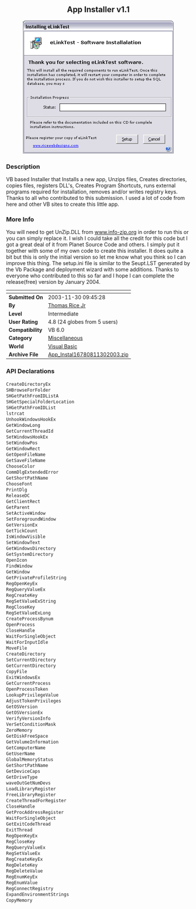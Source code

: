 ﻿<div align="center">

## App Installer v1\.1

<img src="PIC200311301049593796.gif">
</div>

### Description

VB based Installer that Installs a new app, Unzips files, Creates directories, copies files, registers DLL's, Creates Program Shortcuts, runs external programs required for installation, removes and/or writes registry keys. Thanks to all who contributed to this submission. I used a lot of code from here and other VB sites to create this little app.
 
### More Info
 
You will need to get UnZip.DLL from www.info-zip.org in order to run this or you can simply replace it. I wish I could take all the credit for this code but I got a great deal of it from Planet Source Code and others. I simply put it together with some of my own code to create this installer. It does quite a bit but this is only the initial version so let me know what you think so I can improve this thing. The setup.ini file is similar to the Seupt.LST generated by the Vb Package and deployment wizard with some additions. Thanks to everyone who contributed to this so far and I hope I can complete the release(free) version by January 2004.


<span>             |<span>
---                |---
**Submitted On**   |2003-11-30 09:45:28
**By**             |[Thomas Rice Jr](https://github.com/Planet-Source-Code/PSCIndex/blob/master/ByAuthor/thomas-rice-jr.md)
**Level**          |Intermediate
**User Rating**    |4.8 (24 globes from 5 users)
**Compatibility**  |VB 6\.0
**Category**       |[Miscellaneous](https://github.com/Planet-Source-Code/PSCIndex/blob/master/ByCategory/miscellaneous__1-1.md)
**World**          |[Visual Basic](https://github.com/Planet-Source-Code/PSCIndex/blob/master/ByWorld/visual-basic.md)
**Archive File**   |[App\_Instal16780811302003\.zip](https://github.com/Planet-Source-Code/thomas-rice-jr-app-installer-v1-1__1-50198/archive/master.zip)

### API Declarations

```
CreateDirectoryEx
SHBrowseForFolder
SHGetPathFromIDListA
SHGetSpecialFolderLocation
SHGetPathFromIDList
lstrcat
UnhookWindowsHookEx
GetWindowLong
GetCurrentThreadId
SetWindowsHookEx
SetWindowPos
GetWindowRect
GetOpenFileName
GetSaveFileName
ChooseColor
CommDlgExtendedError
GetShortPathName
ChooseFont
PrintDlg
ReleaseDC
GetClientRect
GetParent
SetActiveWindow
SetForegroundWindow
GetVersionEx
GetTickCount
IsWindowVisible
SetWindowText
GetWindowsDirectory
GetSystemDirectory
OpenIcon
FindWindow
GetWindow
GetPrivateProfileString
RegOpenKeyEx
RegQueryValueEx
RegCreateKey
RegSetValueExString
RegCloseKey
RegSetValueExLong
CreateProcessBynum
OpenProcess
CloseHandle
WaitForSingleObject
WaitForInputIdle
MoveFile
CreateDirectory
SetCurrentDirectory
GetCurrentDirectory
CopyFile
ExitWindowsEx
GetCurrentProcess
OpenProcessToken
LookupPrivilegeValue
AdjustTokenPrivileges
GetOSVersion
GetOSVersionEx
VerifyVersionInfo
VerSetConditionMask
ZeroMemory
GetDiskFreeSpace
GetVolumeInformation
GetComputerName
GetUserName
GlobalMemoryStatus
GetShortPathName
GetDeviceCaps
GetDriveType
waveOutGetNumDevs
LoadLibraryRegister
FreeLibraryRegister
CreateThreadForRegister
CloseHandle
GetProcAddressRegister
WaitForSingleObject
GetExitCodeThread
ExitThread
RegOpenKeyEx
RegCloseKey
RegQueryValueEx
RegSetValueEx
RegCreateKeyEx
RegDeleteKey
RegDeleteValue
RegEnumKeyEx
RegEnumValue
RegConnectRegistry
ExpandEnvironmentStrings
CopyMemory
```





